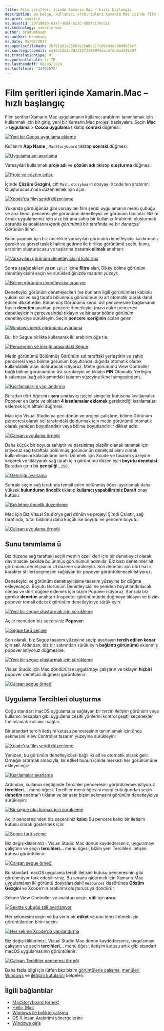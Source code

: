 ```yaml
---
title: Film şeritleri içinde Xamarin.Mac – hızlı başlangıç
description: Bu belge, kullanıcı arabirimleri Xamarin.Mac içinde film şeritleri ile macOS oluşturmak için bir hızlı başlangıç tanıtılmaktadır. Bir segue oluşturmak ve tercihleri penceresini oluşturmak nasıl açıklar.
ms.prod: xamarin
ms.assetid: 20719B5D-8147-4E8A-A23C-8D575C7ACCEE
ms.technology: xamarin-mac
author: bradumbaugh
ms.author: brumbaug
ms.date: 05/02/2017
ms.openlocfilehash: 2bf91a51a55583e2ba8ca1fc09eb3dcd0d9986cf
ms.sourcegitcommit: ea1dc12a3c2d7322f234997daacbfdb6ad542507
ms.translationtype: MT
ms.contentlocale: tr-TR
ms.lasthandoff: 06/05/2018
ms.locfileid: "34792578"
---
```

# <a name="storyboards-in-xamarinmac--quick-start"></a>Film şeritleri içinde Xamarin.Mac – hızlı başlangıç

Film şeritleri Xamarin.Mac uygulamanın kullanıcı arabirimi tanımlamak için kullanmak için bir giriş, yeni bir Xamarin.Mac projesi başlayalım. Seçin **Mac** > **uygulama** > **Cocoa uygulama** tıklatıp **sonraki** düğmesi:

[![](quickstart-images/qs01.png "Yeni bir Cocoa uygulama ekleme")](quickstart-images/qs01.png#lightbox)

Kullanım **App Name** , `MacStoryboard` tıklatıp **sonraki** düğmesi:

[![](quickstart-images/qs02.png "Uygulama adı ayarlama")](quickstart-images/qs02.png#lightbox)

Varsayılan kullanmak **proje adı** ve **çözüm adı** tıklatıp **oluşturma** düğmesi:

[![](quickstart-images/qs03.png "Proje ve çözüm adları")](quickstart-images/qs03.png#lightbox)

İçinde **Çözüm Gezgini**, çift `Main.storyboard` dosyayı Xcode'nın arabirimi Oluşturucusu'nda düzenlemek için açın:

[![](quickstart-images/qs04.png "Xcode'da film şeridi düzenleme")](quickstart-images/qs04.png#lightbox)

Yukarıda gördüğünüz gibi varsayılan film şeridi uygulamanın menü çubuğu ve ana kendi penceresiyle görünümü denetleyici ve görünüm tanımlar. Bizim örnek uygulamamız için size bir ana sahip bir kullanıcı Arabirimi oluşturmak zorunda kalacaklarını _içerik görünümü_ bir tarafında ve bir _denetçisi Görünüm_ ikinci.

Bunu yapmak için biz öncelikle varsayılan görünüm denetleyicisi kaldırmanız gerekir ve görsel taslak haline getirme ile birlikte görünümü seçin, bunu, arabirim oluşturucusu ve tuşlarına basarak **silmek** anahtarı:

[![](quickstart-images/qs05.png "Varsayılan görünüm denetleyicisini kaldırma")](quickstart-images/qs05.png#lightbox)

Sonra aşağıdakileri yazın `split` içine **filtre** alan, Dikey bölme görünüm denetleyicisini seçin ve sürüklediğinizde _tasarım yüzeyi_:

[![](quickstart-images/qs06.png "Bölme görünüm denetleyicisi aranıyor")](quickstart-images/qs06.png#lightbox)

Denetleyici görünüm denetleyicileri (ve bunların ilgili görünümler) kablolu yukarı sol ve sağ tarafa bölünmüş görünümün iki alt otomatik olarak dahil edilen dikkat edin. Bölünmüş Görünümü kendi üst penceresine bağlamanın basın **denetim** anahtar, pencere denetleyici (mavi daire penceresi denetleyicinin çerçevesinde) tıklayın ve bir satır bölme görünüm denetleyiciye sürükleyin. Seçin **pencere içeriğinin** açılan gelen:

[![](quickstart-images/qs07.png "Windows içerik görünümü ayarlama")](quickstart-images/qs07.png#lightbox)

Bu, bir Segue birlikte kullanarak iki arabirim öğe tie:

[![](quickstart-images/qs08.png "Pencerenin ve içeriği arasındaki Segue")](quickstart-images/qs08.png#lightbox)

Metin görünümü Bölünmüş Görünüm sol taraftaki yerleştirin ve sahip penceresi veya bölme görünüm boyutlandırıldığında otomatik olarak kullanılabilir alanı dolduracak istiyoruz. Metin görünümü View Controller bağlı bölme görünümüne üst sürükleyin ve tıklatın **PIN** Otomatik Yerleşim kısıtlaması (sağ alt kısmındaki tasarım yüzeyine ikinci simgesinden).

[![](quickstart-images/qs09.png "Kısıtlamalarını yapılandırma")](quickstart-images/qs09.png#lightbox)

Buradan dört öğesini **ı ışını** sınırlayıcı geçici simgeler kutusuna kısıtlamaları Popover en üstte ve tıklatın **4 kısıtlamalar eklemek** gerektirdiği kısıtlamaları eklemek için alttaki düğmesi.

Mac için Visual Studio'ya geri dönün ve projeyi çalıştırın, bölme Görünüm penceresi olarak sol tarafındaki doldurmak için metin görünümü otomatik olarak yeniden boyutlandırır veya bölme boyutlandırılır dikkat edin:

[![](quickstart-images/qs10.png "Çalışan uygulama örneği")](quickstart-images/qs10.png#lightbox)

Daha küçük bir boyuta sahiptir ve daraltılmış olabilir olanak tanımak için istiyoruz sağ taraftaki bölünmüş görünümün denetçisi alanı olarak kullanılmasını kalacaklarını beri. Dönmek için Xcode ve tasarım yüzeyine seçerek ve tıklayarak sağ tarafı için görünümü düzenleyin **boyutu denetçisi**. Buradan girin bir **genişliği** , `250`:

[![](quickstart-images/qs11.png "Genişliği ayarlama")](quickstart-images/qs11.png#lightbox)

Sonraki seçin sağ tarafında temsil eden bölünmüş öğesi ayarlamak daha yüksek **bulunduran öncelik** tıklatıp **kullanıcı yapabilirsiniz Daralt** onay kutusu:

[![](quickstart-images/qs12.png "Bekletme öncelik düzenleme")](quickstart-images/qs12.png#lightbox)

Mac için Biz Visual Studio'ya geri dönün ve projeyi Şimdi Çalıştır, sağ tarafında, tutar bildirimi daha küçük ise boyutu ve pencere boyutu:

[![](quickstart-images/qs13.png "Çalışan uygulama örneği")](quickstart-images/qs13.png#lightbox)

<a name="Defining-a-Presentation-Segue" />

## <a name="defining-a-presentation-segue"></a>Sunu tanımlama ü

Biz düzene sağ taraftaki seçili metnin özellikleri için bir denetleyici olarak davranacak şekilde bölünmüş görünümün adımıdır. Biz bazı denetimler alt görünümü denetçisinin UI düzene sürükleyin. Son denetim için dört hazır karakter stilleri seçmesini sağlayan bir popover görüntülenecek istiyoruz.

Denetleyici ve görünüm denetleyicisine tasarım yüzeyine bir düğme ekleyeceğiz. Boyutu Görünüm Denetleyicisi'ne yeniden boyutlandırılacak olması ve dört düğme eklemek için bizim Popover istiyoruz. Sonraki biz gerekir **denetim** anahtarı-Inspector görünümünde düğmeye tıklayın ve bizim popover temsil edecek görünüm denetleyiciye sürükleyin:

[![](quickstart-images/qs14.png "Yeni bir segue oluşturmak için sürükleme")](quickstart-images/qs14.png#lightbox)

Açılır menüden biz seçersiniz **Popover**: 

[![](quickstart-images/qs15.png "Segue türü seçme")](quickstart-images/qs15.png#lightbox)

Son olarak, biz Segue tasarım yüzeyine seçip ayarlayın **tercih edilen kenar** için **sol**. Ardından, biz bir satırından sürükleyin **bağlantı görünümü** eklenmiş popover istiyoruz düğmesine:

[![](quickstart-images/qs16.png "Yeni bir segue oluşturmak için sürükleme")](quickstart-images/qs16.png#lightbox)

Visual Studio için Mac döndürürse uygulamayı çalıştırın ve tıklayın **hiçbiri** popover denetçisi düğmesi görüntülenir:

[![](quickstart-images/qs17.png "Çalışan segue örneği")](quickstart-images/qs17.png#lightbox)

<a name="Creating-App-Preferences" />

## <a name="creating-app-preferences"></a>Uygulama Tercihleri oluşturma

Çoğu standart macOS uygulamalar sağlayan bir _tercih iletişim_ görünüm veya kullanıcı hesapları gibi uygulama çeşitli yönlerini kontrol çeşitli seçenekler tanımlamak kullanıcı sağlar.

Bir standart tercih iletişim kutusu penceresinin tanımlamak için önce sekmesini View Controller tasarım yüzeyine sürükleyin:

[![](quickstart-images/qs18.png "Xcode'da film şeridi düzenleme")](quickstart-images/qs18.png#lightbox)

Yeniden, bu görünüm denetleyicileri bağlı iki alt ile otomatik olarak gelir. Örneğin artırmak amacıyla, bir etiket bunun içinde merkezi her görünümüne ekleyeceğiz:

[![](quickstart-images/qs19.png "Kısıtlamalar ayarlama")](quickstart-images/qs19.png#lightbox)

Ardından, kullanıcı seçtiğinde Tercihler penceresini görüntülemek istiyoruz **tercihleri...**  menü öğesi. Tercihler menü öğesini menü çubuğundan seçin **denetim** anahtar'ı tıklatın ve bir satır bizim sekmesini görünüm denetleyiciye sürükleyin:

[![](quickstart-images/qs20.png "Bir segue oluşturmak için sürükleme")](quickstart-images/qs20.png#lightbox)

Açılır penceresinden biz seçersiniz **kalıcı** Bu pencere kalıcı bir iletişim kutusu olarak göstermek için:

[![](quickstart-images/qs21.png "Segue türü seçme")](quickstart-images/qs21.png#lightbox)

Biz değişikliklerimizi, Visual Studio Mac dönün kaydederseniz, uygulamayı çalıştırın ve seçin **tercihleri...**  menü öğesi, bizim yeni Tercihleri iletişim kutusu görüntülenir:

[![](quickstart-images/qs22.png "Çalışan segue örneği")](quickstart-images/qs22.png#lightbox)

Bu standart macOS uygulama tercih iletişim kutusu penceresinin gibi görünmüyor fark edebilirsiniz. Bu sorunu gidermek için Xamarin.Mac uygulamanın iki görüntü dosyaları dahil `Resources` klasöründe **Çözüm Gezgini** ve Xcode'nın arabirimi oluşturucuya döndürür.

Sekme View Controller ve anahtarı seçin, **stili** için **araç**: 

[![](quickstart-images/qs23.png "Sekme çubuğu stili ayarlanıyor")](quickstart-images/qs23.png#lightbox)

Her sekmesini seçin ve bu verin bir **etiket** ve onu temsil etmek için görüntülerden birini seçin:

[![](quickstart-images/qs24.png "Her sekme Xcode'da yapılandırma")](quickstart-images/qs24.png#lightbox)

Biz değişikliklerimizi, Visual Studio Mac dönün kaydederseniz, uygulamayı çalıştırın ve seçin **tercihleri...**  menü öğesi, iletişim kutusu artık gibi standart macOS uygulamasının görüntülenir:

[![](quickstart-images/qs25.png "Çalışan Tercihler penceresi örneği")](quickstart-images/qs25.png#lightbox)

Daha fazla bilgi için lütfen bkz bizim [görüntülerle çalışma](~/mac/app-fundamentals/image.md), [menüleri](~/mac/user-interface/menu.md), [Windows](~/mac/user-interface/window.md) ve [iletişim kutularını](~/mac/user-interface/dialog.md) belgeleri.

## <a name="related-links"></a>İlgili bağlantılar

- [MacStoryboard (örnek)](https://developer.xamarin.com/samples/mac/MacStoryboard/)
- [Hello, Mac](~/mac/get-started/hello-mac.md)
- [Windows ile birlikte çalışma](~/mac/user-interface/window.md)
- [OS X İnsan Arabirimi yönergelerine](https://developer.apple.com/library/mac/documentation/UserExperience/Conceptual/OSXHIGuidelines/)
- [Windows giriş](https://developer.apple.com/library/mac/documentation/Cocoa/Conceptual/WinPanel/Introduction.html#//apple_ref/doc/uid/10000031-SW1)
